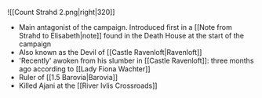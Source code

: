 
![[Count Strahd 2.png|right|320]]
- Main antagonist of the campaign. Introduced first in a [[Note from Strahd to Elisabeth|note]] found in the Death House at the start of the campaign 
- Also known as the Devil of [[Castle Ravenloft|Ravenloft]]
- 'Recently' awoken from his slumber in [[Castle Ravenloft]]: three months ago according to [[Lady Fiona Wachter]]
- Ruler of [[1.5 Barovia|Barovia]] 
- Killed Ajani at the [[River Ivlis Crossroads]]
